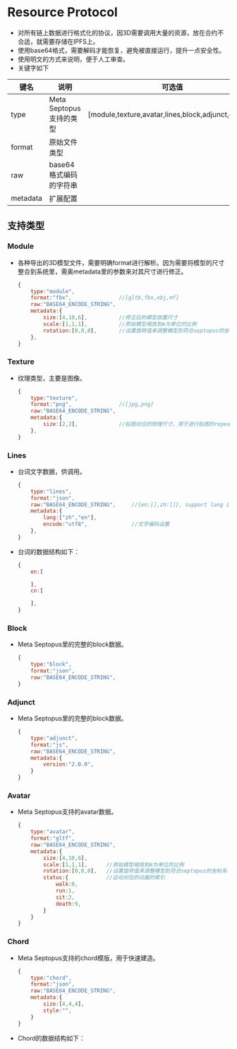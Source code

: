 # Resource Protocol

* 对所有链上数据进行格式化的协议，因3D需要调用大量的资源，放在合约不合适，就需要存储在IPFS上。
* 使用base64格式，需要解码才能恢复，避免被直接运行，提升一点安全性。
* 使用明文的方式来说明，便于人工审查。
* 关键字如下
  
| 键名 | 说明 | 可选值 |
| --- | --- | --- |
| type | Meta Septopus支持的类型 | [module,texture,avatar,lines,block,adjunct,chord...] |
| format | 原始文件类型 |  |
| raw | base64格式编码的字符串 |  |
| metadata | 扩展配置 |  |

## 支持类型

### Module

* 各种导出的3D模型文件，需要明确format进行解析。因为需要将模型的尺寸整合到系统里，需奥metadata里的参数来对其尺寸进行修正。
  
    ```Javascript
    {
        type:"module",
        format:"fbx",               //[gltb,fbx,obj,mf]
        raw:"BASE64_ENCODE_STRING",
        metadata:{
            size:[4,10,6],          //修正后的模型放置尺寸
            scale:[1,1,1],          //原始模型缩放到m为单位的比例
            rotation:[0,0,0],       //设置旋转值来调整模型到符合septopus的坐标系
        },
    }
    ```

### Texture

* 纹理类型，主要是图像。

    ```Javascript
    {
        type:"texture",
        format:"png",               //[jpg,png]
        raw:"BASE64_ENCODE_STRING",
        metadata:{
            size:[2,2],             //贴图对应的物理尺寸，用于进行贴图的repeat计算
        },
    }
    ```

### Lines

* 台词文字数据，供调用。
  
    ```Javascript
    {
        type:"lines",
        format:"json",
        raw:"BASE64_ENCODE_STRING",     //{en:[],zh:[]}, support lang in array
        metadata:{
            lang:["zh","en"],
            encode:"utf8",              //文字编码设置
        },
    }
    ```

* 台词的数据结构如下：

    ```Javascript
    {
        en:[

        ],
        cn:[

        ],
    }
    ```

### Block

* Meta Septopus里的完整的block数据。
  
    ```Javascript
    {
        type:"block",
        format:"json",
        raw:"BASE64_ENCODE_STRING",
    }
    ```

### Adjunct

* Meta Septopus里的完整的block数据。
  
    ```Javascript
    {
        type:"adjunct",
        format:"js",
        raw:"BASE64_ENCODE_STRING",
        metadata:{
            version:"2.0.0",
        }
    }
    ```

### Avatar

* Meta Septopus支持的avatar数据。

    ```Javascript
    {
        type:"avatar",
        format:"gltf",
        raw:"BASE64_ENCODE_STRING",
        metadata:{
            size:[4,10,6],
            scale:[1,1,1],      //原始模型缩放到m为单位的比例
            rotation:[0,0,0],   //设置旋转值来调整模型到符合septopus的坐标系
            status:{            //运动对应的动画的索引
                walk:0,                  
                run:1,
                sit:2,
                death:9,
            }
        }
    }
    ```

### Chord

* Meta Septopus支持的chord模版，用于快速建造。

    ```Javascript
    {
        type:"chord",
        format:"json",
        raw:"BASE64_ENCODE_STRING",
        metadata:{
            size:[4,4,4],
            style:"",
        }
    }
    ```

* Chord的数据结构如下：